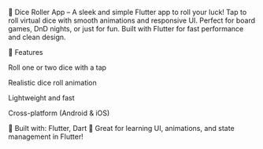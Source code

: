🎲 Dice Roller App – A sleek and simple Flutter app to roll your luck!
Tap to roll virtual dice with smooth animations and responsive UI. Perfect for board games, DnD nights, or just for fun. Built with Flutter for fast performance and clean design.

🚀 Features

Roll one or two dice with a tap

Realistic dice roll animation

Lightweight and fast

Cross-platform (Android & iOS)

🔧 Built with: Flutter, Dart
🧪 Great for learning UI, animations, and state management in Flutter!
